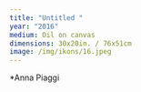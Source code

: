 ```yaml
---
title: "Untitled "
year: "2016"
medium: Oil on canvas
dimensions: 30x20in. / 76x51cm
image: /img/ikons/16.jpeg
---
```

*Anna Piaggi
